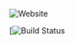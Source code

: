 ![Website](https://kubaplay07.github.io/Website-EuropeFlags/)


[![Build Status](https://kubaplay07.github.io/Website-EuropeFlags/)
